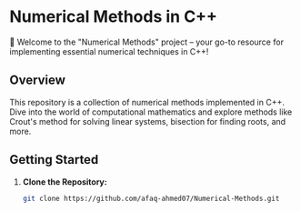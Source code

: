 # Numerical Methods in C++

🚀 Welcome to the "Numerical Methods" project – your go-to resource for implementing essential numerical techniques in C++!

## Overview

This repository is a collection of numerical methods implemented in C++. Dive into the world of computational mathematics and explore methods like Crout's method for solving linear systems, bisection for finding roots, and more.

## Getting Started

1. **Clone the Repository:**
   ```bash
   git clone https://github.com/afaq-ahmed07/Numerical-Methods.git
